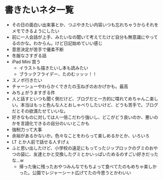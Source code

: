 # 書きたいネタ一覧

- その日の面白い出来事とか、つぶやきたい内容いつも忘れちゃうからそれをメモできるようにしたい
- 前に一人会話が上手、みたいなの聞いて考えてたけど自分も無意識にやってるのかな。わからん。けど日記始めていい感じ
- 意思決定が苦手で優柔不断
- 冬服なさすぎる話
- iPad Mini 買う
  - イラストも描きたいし本も読みたい
  - ブラックフライデー、たのむッッッ！！
- スノボ行きたい
- チャーシューやわらかくできたの玉ねぎのおかげかも。最高
- みちょがうますぎる件
- 人と話すといつも聞く側だけど、ブログだと一方的に喋れてめちゃんこ楽しい。本当はもっと色んな人とおしゃべりしたいけど、どうも苦手で。ブログだとその欲満たせていいな。
- 好きなものに対しては人一倍こだわり強いし、どこがどう良いのか、悪いのかを言語化できるの自分のいいとこかも
- 強制力って大事
- 余裕があるかないか。色々なことをわらって楽しめるかとか、いろいろ
- LT とか人前で話せる人すげぇ
- ふと思い出したけど、小学校の遠足にもってったジップロックのグミのおやつの袋に、友達とかと交換したグミとかいっぱいためるのすごい好きだったな...w
  - 帰った後に残ったおやつみんなでもちよって食べてたのもめちゃ楽しかった。公園でレジャーシート広げてたの今思うとかわいい
